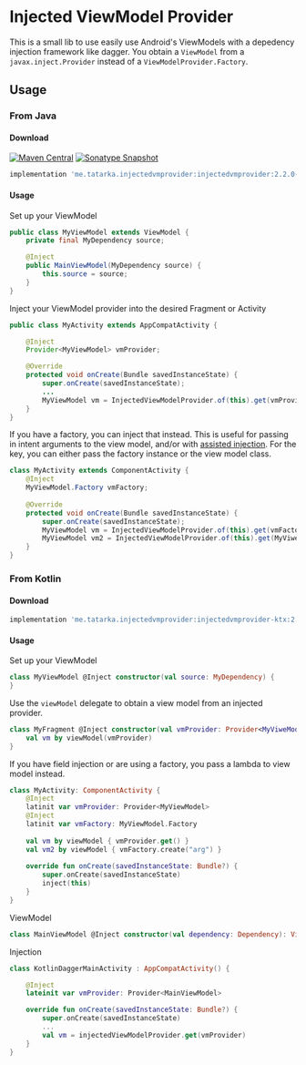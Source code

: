# Injected ViewModel Provider
This is a small lib to use easily use Android's ViewModels with a depedency injection framework like dagger. You obtain a `ViewModel` from a `javax.inject.Provider` instead of a `ViewModelProvider.Factory`.

## Usage

### From Java

#### Download
[![Maven Central](https://img.shields.io/maven-central/v/me.tatarka.injectedvmprovider/injectedvmprovider.svg)](https://search.maven.org/search?q=g:me.tatarka.injectedvmprovider)
[![Sonatype Snapshot](https://img.shields.io/nexus/s/https/oss.sonatype.org/me.tatarka.injectedvmprovider/injectedvmprovider.svg)](https://oss.sonatype.org/content/repositories/snapshots/me/tatarka/injectedvmprovider/)

```groovy
implementation 'me.tatarka.injectedvmprovider:injectedvmprovider:2.2.0-SNAPSHOT'
```

#### Usage

Set up your ViewModel

```java
public class MyViewModel extends ViewModel {
    private final MyDependency source;

    @Inject
    public MainViewModel(MyDependency source) {
        this.source = source;
    }
}
```

Inject your ViewModel provider into the desired Fragment or Activity

```java
public class MyActivity extends AppCompatActivity {

    @Inject
    Provider<MyViewModel> vmProvider;

    @Override
    protected void onCreate(Bundle savedInstanceState) {
        super.onCreate(savedInstanceState);
        ...
        MyViewModel vm = InjectedViewModelProvider.of(this).get(vmProvider);
    }
}
```

If you have a factory, you can inject that instead. This is useful for passing in intent arguments to the view model, and/or with [assisted injection](https://github.com/square/AssistedInject).
For the key, you can either pass the factory instance or the view model class.

```java
class MyActivity extends ComponentActivity {
    @Inject
    MyViewModel.Factory vmFactory;
    
    @Override
    protected void onCreate(Bundle savedInstanceState) {
        super.onCreate(savedInstanceState);
        MyViewModel vm = InjectedViewModelProvider.of(this).get(vmFactory, factory -> factory.create("arg"));
        MyViewModel vm2 = InjectedViewModelProvider.of(this).get(MyViweModel.class, () -> vmFactory.create("arg"));
    }
} 
```

### From Kotlin

#### Download

```groovy
implementation 'me.tatarka.injectedvmprovider:injectedvmprovider-ktx:2.2.0-SNAPSHOT'
```

#### Usage

Set up your ViewModel

```kotlin
class MyViewModel @Inject constructor(val source: MyDependency) {
}
```

Use the `viewModel` delegate to obtain a view model from an injected provider.

```kotlin
class MyFragment @Inject constructor(val vmProvider: Provider<MyViweModel>) {
    val vm by viewModel(vmProvider)
}
```

If you have field injection or are using a factory, you pass a lambda to view model instead.  

```kotlin
class MyActivity: ComponentActivity {
    @Inject
    latinit var vmProvider: Provider<MyViewModel>
    @Inject
    latinit var vmFactory: MyViewModel.Factory
    
    val vm by viewModel { vmProvider.get() }
    val vm2 by viewModel { vmFactory.create("arg") }
    
    override fun onCreate(savedInstanceState: Bundle?) {
        super.onCreate(savedInstanceState)
        inject(this)
    }
}
```

ViewModel
```kotlin
class MainViewModel @Inject constructor(val dependency: Dependency): ViewModel()
```

Injection
```kotlin
class KotlinDaggerMainActivity : AppCompatActivity() {

    @Inject
    lateinit var vmProvider: Provider<MainViewModel>

    override fun onCreate(savedInstanceState: Bundle?) {
        super.onCreate(savedInstanceState)
        ...
        val vm = injectedViewModelProvider.get(vmProvider)
    }
}
```
